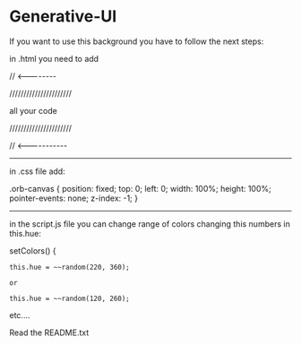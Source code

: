 # Generative-UI

If you want to use this background you have to follow the next steps:


in .html you need to add

<body>

<canvas class="orb-canvas"></canvas> // <--------

//////////////////////





all your code





//////////////////////

<script type="module" src="./script.js"></script> // <-----------

</body>


------------------------------------------------------------------

in .css file add:

.orb-canvas {
  position: fixed;
  top: 0;
  left: 0;
  width: 100%;
  height: 100%;
  pointer-events: none;
  z-index: -1;
}

-------------------------------------------------------------------

in the script.js file you can change range of colors changing this numbers in this.hue:

setColors() {

    this.hue = ~~random(220, 360); 

	or

    this.hue = ~~random(120, 260); 

etc....


Read the README.txt
